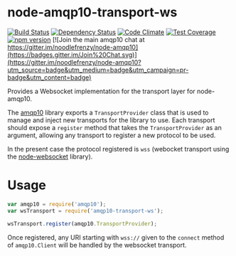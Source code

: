 node-amqp10-transport-ws
========================

[![Build Status](https://secure.travis-ci.org/noodlefrenzy/node-amqp10-transport-ws.svg?branch=master)](https://travis-ci.org/noodlefrenzy/node-amqp10-transport-ws)
[![Dependency Status](https://david-dm.org/noodlefrenzy/node-amqp10-transport-ws.svg)](https://david-dm.org/noodlefrenzy/node-amqp10-transport-ws)
[![Code Climate](https://codeclimate.com/github/noodlefrenzy/node-amqp10-transport-ws/badges/gpa.svg)](https://codeclimate.com/github/noodlefrenzy/node-amqp10-transport-ws)
[![Test Coverage](https://codeclimate.com/github/noodlefrenzy/node-amqp10-transport-ws/badges/coverage.svg)](https://codeclimate.com/github/noodlefrenzy/node-amqp10-transport-ws)
[![npm version](https://badge.fury.io/js/amqp10-transport-ws.svg)](http://badge.fury.io/js/amqp10-transport-ws)
[![Join the main amqp10 chat at https://gitter.im/noodlefrenzy/node-amqp10](https://badges.gitter.im/Join%20Chat.svg)](https://gitter.im/noodlefrenzy/node-amqp10?utm_source=badge&utm_medium=badge&utm_campaign=pr-badge&utm_content=badge)

Provides a Websocket implementation for the transport layer for node-amqp10.

The [amqp10](http://github.com/noodlefrenzy/node-amqp10/) library exports a `TransportProvider` class that is used to manage and inject new transports for the library to use.
Each transport should expose a `register` method that takes the `TransportProvider` as an argument, allowing any transport to register a new protocol to be used.

In the present case the protocol registered is `wss` (webocket transport using the [node-websocket](https://github.com/sitegui/nodejs-websocket) library).

# Usage

```js
var amqp10 = require('amqp10');
var wsTransport = require('amqp10-transport-ws');

wsTransport.register(amqp10.TransportProvider);
```

Once registered, any URI starting with `wss://` given to the `connect` method of `amqp10.Client` will be handled by the websocket transport.
